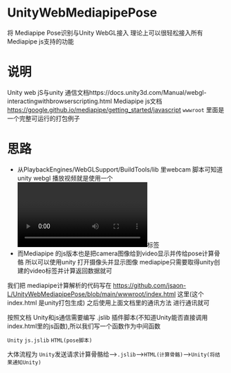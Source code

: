 # UnityWebMediapipePose
将 Mediapipe Pose识别与Unity WebGL接入
理论上可以很轻松接入所有 Mediapipe js支持的功能

# 说明
Unity web jS与unity 通信文档https://docs.unity3d.com/Manual/webgl-interactingwithbrowserscripting.html
Mediapipe js文档 https://google.github.io/mediapipe/getting_started/javascript
`wwwroot` 里面是一个完整可运行的打包例子

# 思路
- 从PlaybackEngines/WebGLSupport/BuildTools/lib 里webcam 脚本可知道 unity webgl 播放视频就是使用一个<video></video>标签
- 而Mediapipe 的js版本也是把camera图像给到video显示并传给pose计算骨骼
所以可以使用unity 打开摄像头并显示图像 mediapipe只需要取得unity创建的video标签并计算返回数据就可

我们把 mediapipe计算解析的代码写在 https://github.com/jsaon-L/UnityWebMediapipePose/blob/main/wwwroot/index.html 这里(这个index.html 是unity打包生成)
之后使用上面文档里的通讯方法 进行通讯就可

按照文档 Unity和js通信需要编写 .jslib 插件脚本(不知道Unity能否直接调用index.html里的js函数),所以我们写一个函数作为中间函数


`Unity`   `js.jslib`    `HTML(pose脚本)`

大体流程为 `Unity`发送请求计算骨骼给-->`.jslib`-->`HTML(计算骨骼)`-->`Unity(将结果通知Unity)`
